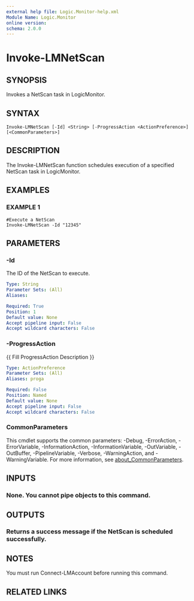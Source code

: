 ```yaml
---
external help file: Logic.Monitor-help.xml
Module Name: Logic.Monitor
online version:
schema: 2.0.0
---
```


# Invoke-LMNetScan

## SYNOPSIS
Invokes a NetScan task in LogicMonitor.

## SYNTAX

```
Invoke-LMNetScan [-Id] <String> [-ProgressAction <ActionPreference>] [<CommonParameters>]
```

## DESCRIPTION
The Invoke-LMNetScan function schedules execution of a specified NetScan task in LogicMonitor.

## EXAMPLES

### EXAMPLE 1
```
#Execute a NetScan
Invoke-LMNetScan -Id "12345"
```

## PARAMETERS

### -Id
The ID of the NetScan to execute.

```yaml
Type: String
Parameter Sets: (All)
Aliases:

Required: True
Position: 1
Default value: None
Accept pipeline input: False
Accept wildcard characters: False
```

### -ProgressAction
{{ Fill ProgressAction Description }}

```yaml
Type: ActionPreference
Parameter Sets: (All)
Aliases: proga

Required: False
Position: Named
Default value: None
Accept pipeline input: False
Accept wildcard characters: False
```

### CommonParameters
This cmdlet supports the common parameters: -Debug, -ErrorAction, -ErrorVariable, -InformationAction, -InformationVariable, -OutVariable, -OutBuffer, -PipelineVariable, -Verbose, -WarningAction, and -WarningVariable. For more information, see [about_CommonParameters](http://go.microsoft.com/fwlink/?LinkID=113216).

## INPUTS

### None. You cannot pipe objects to this command.
## OUTPUTS

### Returns a success message if the NetScan is scheduled successfully.
## NOTES
You must run Connect-LMAccount before running this command.

## RELATED LINKS
